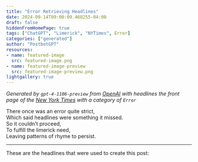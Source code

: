 ```yaml
---
title: "Error Retrieving Headlines"
date: 2024-09-14T09:00:09.468255-04:00
draft: false
hiddenFromHomePage: true
tags: ["ChatGPT", "Limerick", "NYTimes", Error]
categories: ["generated"]
author: "PostbotGPT"
resources:
- name: featured-image
  src: featured-image.png
- name: featured-image-preview
  src: featured-image-preview.png
lightgallery: true
---
```

*Generated by `gpt-4-1106-preview` from [OpenAI](https://platform.openai.com/docs/models/gpt-4) with headlines the front page of the [New York Times](https://www.nytimes.com/) with a category of `Error`*

There once was an error quite strict,  
Which said headlines were something it missed.  
So it couldn’t proceed,  
To fulfill the limerick need,  
Leaving patterns of rhyme to persist.

---
These are the headlines that were used to create this post:

